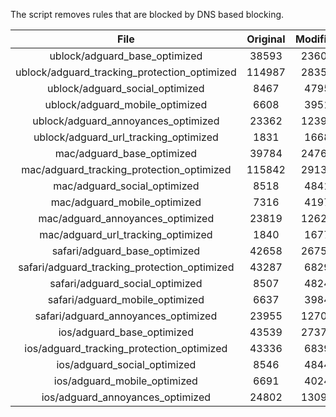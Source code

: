 The script removes rules that are blocked by DNS based blocking.


| File | Original | Modified |
|:----:|:-----:|:-----:|
| ublock/adguard_base_optimized | 38593 | 23600 |
| ublock/adguard_tracking_protection_optimized | 114987 | 28355 |
| ublock/adguard_social_optimized | 8467 | 4795 |
| ublock/adguard_mobile_optimized | 6608 | 3951 |
| ublock/adguard_annoyances_optimized | 23362 | 12392 |
| ublock/adguard_url_tracking_optimized | 1831 | 1668 |
| mac/adguard_base_optimized | 39784 | 24768 |
| mac/adguard_tracking_protection_optimized | 115842 | 29135 |
| mac/adguard_social_optimized | 8518 | 4841 |
| mac/adguard_mobile_optimized | 7316 | 4197 |
| mac/adguard_annoyances_optimized | 23819 | 12625 |
| mac/adguard_url_tracking_optimized | 1840 | 1677 |
| safari/adguard_base_optimized | 42658 | 26759 |
| safari/adguard_tracking_protection_optimized | 43287 | 6829 |
| safari/adguard_social_optimized | 8507 | 4824 |
| safari/adguard_mobile_optimized | 6637 | 3984 |
| safari/adguard_annoyances_optimized | 23955 | 12704 |
| ios/adguard_base_optimized | 43539 | 27373 |
| ios/adguard_tracking_protection_optimized | 43336 | 6839 |
| ios/adguard_social_optimized | 8546 | 4844 |
| ios/adguard_mobile_optimized | 6691 | 4024 |
| ios/adguard_annoyances_optimized | 24802 | 13096 |